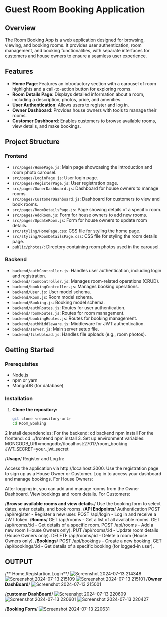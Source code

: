 # Guest Room Booking Application


## Overview

The Room Booking App is a web application designed for browsing, viewing, and booking rooms. It provides user authentication, room management, and booking functionalities, with separate interfaces for customers and house owners to ensure a seamless user experience.

## Features

- **Home Page**: Features an introductory section with a carousel of room highlights and a call-to-action button for exploring rooms.
- **Room Details Page**: Displays detailed information about a room, including a description, photos, price, and amenities.
- **User Authentication**: Allows users to register and log in.
- **Owner Dashboard**: Provides house owners with tools to manage their rooms.
- **Customer Dashboard**: Enables customers to browse available rooms, view details, and make bookings.

## Project Structure

### Frontend

- `src/pages/HomePage.js`: Main page showcasing the introduction and room photo carousel.
- `src/pages/LoginPage.js`: User login page.
- `src/pages/RegisterPage.js`: User registration page.
- `src/pages/OwnerDashboard.js`: Dashboard for house owners to manage rooms.
- `src/pages/CustomerDashboard.js`: Dashboard for customers to view and book rooms.
- `src/pages/RoomDetailsPage.js`: Page showing details of a specific room.
- `src/pages/AddRoom.js`: Form for house owners to add new rooms.
- `src/pages/UpdateRoom.js`: Form for house owners to update room details.
- `src/styling/HomePage.css`: CSS file for styling the home page.
- `src/styling/RoomDetailsPage.css`: CSS file for styling the room details page.
- `public/photos/`: Directory containing room photos used in the carousel.

### Backend

- `backend/authController.js`: Handles user authentication, including login and registration.
- `backend/roomController.js`: Manages room-related operations (CRUD).
- `backend/bookingController.js`: Manages booking operations.
- `backend/User.js`: User model schema.
- `backend/Room.js`: Room model schema.
- `backend/Booking.js`: Booking model schema.
- `backend/authRoutes.js`: Routes for user authentication.
- `backend/roomRoutes.js`: Routes for room management.
- `backend/bookingRoutes.js`: Routes for booking management.
- `backend/authMiddleware.js`: Middleware for JWT authentication.
- `backend/server.js`: Main server setup file.
- `backend/fileUpload.js`: Handles file uploads (e.g., room photos).

## Getting Started

### Prerequisites

- Node.js
- npm or yarn
- MongoDB (for database)

### Installation

1. **Clone the repository:**

   ```bash
   git clone <repository-url>
   cd Room_Booking
 2 Install dependencies:
  For the backend:
   cd backend
npm install
   For the frontend:
    cd ../frontend
  npm install
 3. Set up environment variables:
 MONGODB_URI=mongodb://localhost:27017/room_booking
JWT_SECRET=your_jwt_secret

/**Usage**/
Register and Log In:

Access the application via http://localhost:3000.
Use the registration page to sign up as a House Owner or Customer.
Log in to access your dashboard and manage bookings.
For House Owners:

After logging in, you can add and manage rooms from the Owner Dashboard.
View bookings and room details.
For Customers:

/**Browse available rooms and view details.**/
Use the booking form to select dates, enter details, and book rooms.
/**API Endpoints**/
Authentication
POST /api/register - Register a new user.
POST /api/login - Log in and receive a JWT token.
/**Rooms**/
GET /api/rooms - Get a list of all available rooms.
GET /api/rooms/:id - Get details of a specific room.
POST /api/rooms - Add a new room (House Owners only).
PUT /api/rooms/:id - Update room details (House Owners only).
DELETE /api/rooms/:id - Delete a room (House Owners only).
/**Bookings**/
POST /api/bookings - Create a new booking.
GET /api/bookings/:id - Get details of a specific booking (for logged-in user).
## OUTPUT
/** Home,Registartion,Login**/
![Screenshot 2024-07-13 214348](https://github.com/user-attachments/assets/65123cdc-a65a-472a-b854-6ec637dc1654)
![Screenshot 2024-07-13 215109](https://github.com/user-attachments/assets/f4795cfd-d7b5-465a-9b5f-1dcd35e7e420)
![Screenshot 2024-07-13 215101](https://github.com/user-attachments/assets/6b577a6e-bf72-4796-ab17-832cafa0c38e)
/**Owner DashBoard**/
![Screenshot 2024-07-13 215001](https://github.com/user-attachments/assets/c9df1038-8db2-4412-a229-2fca211e7f2e)

/**customer DashBoard**/
![Screenshot 2024-07-13 220609](https://github.com/user-attachments/assets/f8df6bb8-6840-4b11-9d6b-0b5e43519bb7)
![Screenshot 2024-07-13 220601](https://github.com/user-attachments/assets/b0672a13-cf88-46d4-b6f3-cdedf9f90c0e)
![Screenshot 2024-07-13 220427](https://github.com/user-attachments/assets/c8561525-e4a7-406a-8d89-2f3374fbe1a9)

/**Booking Form**/
![Screenshot 2024-07-13 220631](https://github.com/user-attachments/assets/65a129f2-401b-4267-a374-fb64d22166fd)


